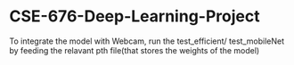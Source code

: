 # CSE-676-Deep-Learning-Project

To integrate the model with Webcam, run the test_efficient/ test_mobileNet by feeding the relavant pth file(that stores the weights of the model)
